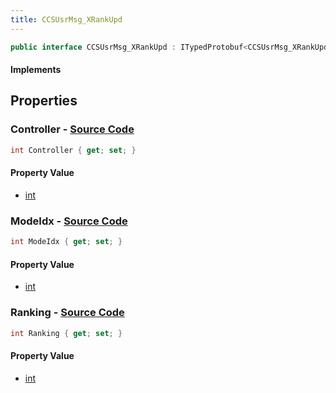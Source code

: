 ```yaml
---
title: CCSUsrMsg_XRankUpd
---
```


```csharp
public interface CCSUsrMsg_XRankUpd : ITypedProtobuf<CCSUsrMsg_XRankUpd>, INativeHandle, INetMessage<CCSUsrMsg_XRankUpd>, IDisposable
```

#### Implements

## Properties

### **Controller** - [Source Code](https://github.com/swiftly-solution/swiftlys2/blob/main/managed/src/SwiftlyS2.Generated/Protobufs/Interfaces/CCSUsrMsg_XRankUpd.cs#L21)

```csharp
int Controller { get; set; }
```

#### Property Value

- [int](https://learn.microsoft.com/dotnet/api/system.int32)

### **ModeIdx** - [Source Code](https://github.com/swiftly-solution/swiftlys2/blob/main/managed/src/SwiftlyS2.Generated/Protobufs/Interfaces/CCSUsrMsg_XRankUpd.cs#L18)

```csharp
int ModeIdx { get; set; }
```

#### Property Value

- [int](https://learn.microsoft.com/dotnet/api/system.int32)

### **Ranking** - [Source Code](https://github.com/swiftly-solution/swiftlys2/blob/main/managed/src/SwiftlyS2.Generated/Protobufs/Interfaces/CCSUsrMsg_XRankUpd.cs#L24)

```csharp
int Ranking { get; set; }
```

#### Property Value

- [int](https://learn.microsoft.com/dotnet/api/system.int32)

